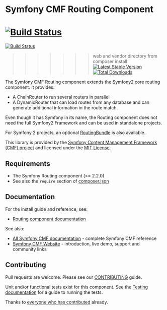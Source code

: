 # Symfony CMF Routing Component

 
[![Build Status](https://travis-ci.org/symfony-cmf/routing.svg?branch=master)](https://travis-ci.org/symfony-cmf/routing)
  =
[![Build Status](https://secure.travis-ci.org/symfony-cmf/Routing.png?branch=master)](http://travis-ci.org/symfony-cmf/Routing)
>>>>>>> web and vendor directory from composer install
[![Latest Stable Version](https://poser.pugx.org/symfony-cmf/routing/version.png)](https://packagist.org/packages/symfony-cmf/routing)
[![Total Downloads](https://poser.pugx.org/symfony-cmf/routing/d/total.png)](https://packagist.org/packages/symfony-cmf/routing)

The Symfony CMF Routing component extends the Symfony2 core routing component.
It provides:

 * A ChainRouter to run several routers in parallel
 * A DynamicRouter that can load routes from any database and can generate
   additional information in the route match.

Even though it has Symfony in its name, the Routing component does not need the
full Symfony2 Framework and can be used in standalone projects.

For Symfony 2 projects, an optional
[RoutingBundle](https://github.com/symfony-cmf/RoutingBundle)
is also available.

This library is provided by the [Symfony Content Management Framework (CMF) project](http://cmf.symfony.com/)
and licensed under the [MIT License](LICENSE).


## Requirements

* The Symfony Routing component (>= 2.2.0)
* See also the `require` section of [composer.json](composer.json)


## Documentation

For the install guide and reference, see:

* [Routing component documentation](http://symfony.com/doc/master/cmf/components/routing/index.html)

See also:

* [All Symfony CMF documentation](http://symfony.com/doc/master/cmf/index.html) - complete Symfony CMF reference
* [Symfony CMF Website](http://cmf.symfony.com/) - introduction, live demo, support and community links


## Contributing

Pull requests are welcome. Please see our
[CONTRIBUTING](https://github.com/symfony-cmf/symfony-cmf/blob/master/CONTRIBUTING.md)
guide.

Unit and/or functional tests exist for this component. See the
[Testing documentation](http://symfony.com/doc/master/cmf/components/testing.html)
for a guide to running the tests.

Thanks to
[everyone who has contributed](https://github.com/symfony-cmf/Routing/contributors) already.
